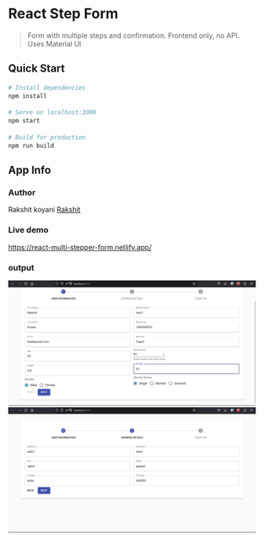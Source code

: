 # React Step Form

> Form with multiple steps and confirmation. Frontend only, no API. Uses Material UI

## Quick Start

```bash
# Install dependencies
npm install

# Serve on localhost:3000
npm start

# Build for production
npm run build
```

## App Info

### Author

Rakshit koyani
[Rakshit](https://rakshit-portfolio-website.netlify.app/)

### Live demo

https://react-multi-stepper-form.netlify.app/

### output

![page1](./src/output%20image/1.jpeg)
![page2](./src/output%20image/2.jpeg)
